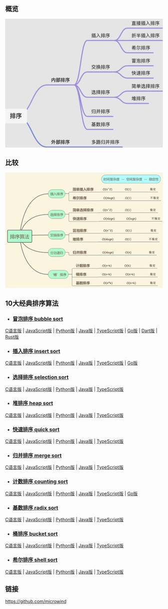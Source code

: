 ## 概览
![计数排序](../images/sort/sort.png)

## 比较
![计数排序](../images/sort/sort-comparison.png)

## 10大经典排序算法
- ### [冒泡排序 bubble sort](./bubblesort/)
[C语言版](./bubblesort/bubble_sort.c ) | [JavaScript版](./bubblesort/bubble_sort.js ) | [Python版](./bubblesort/bubble_sort.py ) | [Java版](./bubblesort/BubbleSort.java ) | [TypeScript版](./bubblesort/BubbleSort.ts ) | [Go版](./bubblesort/bubble_sort.go ) | [Dart版](./bubblesort/bubble_sort.dart ) | [Rust版](./bubblesort/bubble_sort.rs )
- ### [插入排序 insert sort](./insertsort/)
[C语言版](./insertsort/insert_sort.c ) | [JavaScript版](./insertsort/insert_sort.js ) | [Python版](./insertsort/insert_sort.py ) | [Java版](./insertsort/InsertSort.java ) | [TypeScript版](./insertsort/InsertSort.ts ) | [Go版](./insertsort/insert_sort.go ) 
- ### [选择排序 selection sort](./selectionsort/)
[C语言版](./selectionsort/selection_sort.c ) | [JavaScript版](./selectionsort/selection_sort.js ) | [Python版](./selectionsort/selection_sort.py ) | [Java版](./selectionsort/SelectionSort.java ) | [TypeScript版](./selectionsort/SelectionSort.ts )
- ### [堆排序 heap sort](./heapsort/)
[C语言版](./heapsort/heap_sort.c ) | [JavaScript版](./heapsort/heap_sort.js ) | [Python版](./heapsort/heap_sort.py ) | [Java版](./heapsort/HeapSort.java ) | [TypeScript版](./heapsort/HeapSort.ts )
- ### [快速排序 quick sort](./quicksort/)
[C语言版](./quicksort/quick_sort.c ) | [JavaScript版](./quicksort/quick_sort.js ) | [Python版](./quicksort/quick_sort.py ) | [Java版](./quicksort/QuickSort.java ) | [TypeScript版](./quicksort/QuickSort.ts )
- ### [归并排序 merge sort](./mergesort/)
[C语言版](./mergesort/merge_sort.c ) | [JavaScript版](./mergesort/merge_sort.js ) | [Python版](./mergesort/merge_sort.py ) | [Java版](./mergesort/MergeSort.java ) | [TypeScript版](./mergesort/MergeSort.ts )
- ### [计数排序 counting sort](./countingsort/)
[C语言版](./countingsort/counting_sort.c ) | [JavaScript版](./countingsort/counting_sort.js ) | [Python版](./countingsort/counting_sort.py ) | [Java版](./countingsort/CountingSort.java ) | [TypeScript版](./countingsort/CountingSort.ts ) | [Go版](./countingsort/counting_sort.go ) 
- ### [基数排序 radix sort](./radixsort/)
[C语言版](./radixsort/radix_sort.c ) | [JavaScript版](./radixsort/radix_sort.js ) | [Python版](./radixsort/radix_sort.py ) | [Java版](./radixsort/RadixSort.java ) | [TypeScript版](./radixsort/RadixSort.ts )
- ### [桶排序 bucket sort](./bucketsort/)
[C语言版](./bucketsort/bucket_sort.c ) | [JavaScript版](./bucketsort/bucket_sort.js ) | [Python版](./bucketsort/bucket_sort.py ) | [Java版](./bucketsort/BuketSort.java ) | [TypeScript版](./bucketsort/BuketSort.ts )
- ### [希尔排序 shell sort](./shellsort/)
[C语言版](./shellsort/shell_sort.c ) | [JavaScript版](./shellsort/shell_sort.js ) | [Python版](./shellsort/shell_sort.py ) | [Java版](./shellsort/ShellSort.java ) | [TypeScript版](./shellsort/ShellSort.ts )

## 链接
https://github.com/microwind